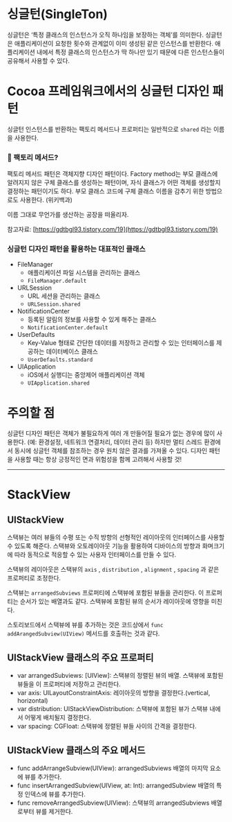 # 싱글턴(SingleTon)

싱글턴은 ‘특정 클래스의 인스턴스가 오직 하나임을 보장하는 객체’를 의미한다. 싱글턴은 애플리케이션이 요청한 횟수와 관계없이 이미 생성된 같은 인스턴스를 반환한다. 애플리케이션 내에서 특정 클래스의 인스턴스가 딱 하나만 있기 때문에 다른 인스턴스들이 공유해서 사용할 수 있다.

# Cocoa 프레임워크에서의 싱글턴 디자인 패턴

싱글턴 인스턴스를 반환하는 팩토리 메서드나 프로퍼티는 일반적으로 `shared` 라는 이름을 사용한다.

### 🤔 팩토리 메서드?

팩토리 메서드 패턴은 객체지향 디자인 패턴이다. Factory method는 부모 클래스에 알려지지 않은 구체 클래스를 생성하는 패턴이며, 자식 클래스가 어떤 객체를 생성할지 결정하는 패턴이기도 하다. 부모 클래스 코드에 구체 클래스 이름을 감추기 위한 방법으로도 사용한다. (위키백과)

이름 그대로 무언가를 생산하는 공장을 떠올리자.

참고자료: [https://gdtbgl93.tistory.com/19](https://gdtbgl93.tistory.com/19)

### 싱글턴 디자인 패턴을 활용하는 대표적인 클래스

- FileManager
    - 애플리케이션 파일 시스템을 관리하는 클래스
    - `FileManager.default`
- URLSession
    - URL 세션을 관리하는 클래스
    - `URLSession.shared`
- NotificationCenter
    - 등록된 알림의 정보를 사용할 수 있게 해주는 클래스
    - `NotificationCenter.default`
- UserDefaults
    - Key-Value 형태로 간단한 데이터를 저장하고 관리할 수 있는 인터페이스를 제공하는 데이터베이스 클래스
    - `UserDefaults.standard`
- UIApplication
    - iOS에서 실행디는 중앙제어 애플리케이션 객체
    - `UIApplication.shared`

# 주의할 점

싱글턴 디자인 패턴은 객체가 불필요하게 여러 개 만들어질 필요가 없는 경우에 많이 사용한다. (예: 환경설정, 네트워크 연결처리, 데이터 관리 등) 하지만 멀티 스레드 환경에서 동시에 싱글턴 객체를 참조하는 경우 원치 않은 결과를 가져올 수 있다. 디자인 패턴을 사용할 때는 항상 긍정적인 면과 위험성을 함께 고려해서 사용할 것!

---

# StackView

## UIStackView

스택뷰는 여러 뷰들의 수평 또는 수직 방향의 선형적인 레이아웃의 인터페이스를 사용할 수 있도록 해준다. 스택뷰와 오토레이아웃 기능을 활용하여 디바이스의 방향과 화며크기에 따라 동적으로 적응할 수 있는 사용자 인터페이스를 만들 수 있다. 

스택뷰의 레이아웃은 스택뷰의 `axis` , `distribution` , `alignment` , `spacing` 과 같은 프로퍼티로 조정한다.

스택뷰는 `arrangedSubviews` 프로퍼티에 스택뷰에 포함된 뷰들을 관리한다. 이 프로퍼티는 순서가 있는 배열과도 같다. 스택뷰에 포함된 뷰의 순서가 레이아웃에 영향을 미친다.

스토리보드에서 스택뷰에 뷰를 추가하는 것은 코드상에서 `func addArangedSubview(UIView)` 메서드를 호출하는 것과 같다.

## UIStackView 클래스의 주요 프로퍼티

- var arrangedSubviews: [UIView]: 스택뷰의 정렬된 뷰의 배열. 스택뷰에 포함된 뷰들을 이 프로퍼티에 저장하고 관리한다.
- var axis: UILayoutConstraintAxis: 레이아웃의 방향을 결정한다.(vertical, horizontal)
- var distribution: UIStackViewDistribution: 스택뷰에 포함된 뷰가 스택뷰 내에서 어떻게 배치될지 결정한다.
- var spacing: CGFloat: 스택뷰에 정렬된 뷰들 사이의 간격을 결정한다.

## UIStackView 클래스의 주요 메서드

- func addArrangeSubview(UIView): arrangedSubviews 배열의 마지막 요소에 뷰를 추가한다.
- func insertArrangedSubview(UIView, at: Int): arrangedSubview 배열의 특정 인덱스에 뷰를 추가한다.
- func removeArrangedSubview(UIView): 스택뷰의 arrangedSubviews 배열로부터 뷰를 제거한다.
